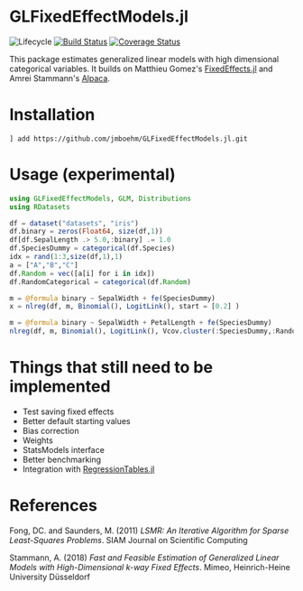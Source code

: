 # GLFixedEffectModels.jl

![Lifecycle](https://img.shields.io/badge/lifecycle-experimental-orange.svg)<!--
![Lifecycle](https://img.shields.io/badge/lifecycle-maturing-blue.svg)
![Lifecycle](https://img.shields.io/badge/lifecycle-stable-green.svg)
![Lifecycle](https://img.shields.io/badge/lifecycle-retired-orange.svg)
![Lifecycle](https://img.shields.io/badge/lifecycle-archived-red.svg)
![Lifecycle](https://img.shields.io/badge/lifecycle-dormant-blue.svg) -->
[![Build Status](https://travis-ci.org/jmboehm/GLFixedEffectModels.svg?branch=master)](https://travis-ci.org/jmboehm/GLFixedEffectModels.jl) [![Coverage Status](https://coveralls.io/repos/jmboehm/GLFixedEffectModels.jl/badge.svg?branch=master&service=github)](https://coveralls.io/github/jmboehm/GLFixedEffectModels.jl?branch=master)

This package estimates generalized linear models with high dimensional categorical variables. It builds on Matthieu Gomez's [FixedEffects.jl](https://github.com/FixedEffects/FixedEffects.jl) and Amrei Stammann's [Alpaca](https://github.com/amrei-stammann/alpaca).

# Installation

```
] add https://github.com/jmboehm/GLFixedEffectModels.jl.git
```

# Usage (experimental)

```julia
using GLFixedEffectModels, GLM, Distributions
using RDatasets

df = dataset("datasets", "iris")
df.binary = zeros(Float64, size(df,1))
df[df.SepalLength .> 5.0,:binary] .= 1.0
df.SpeciesDummy = categorical(df.Species)
idx = rand(1:3,size(df,1),1)
a = ["A","B","C"]
df.Random = vec([a[i] for i in idx])
df.RandomCategorical = categorical(df.Random)

m = @formula binary ~ SepalWidth + fe(SpeciesDummy)
x = nlreg(df, m, Binomial(), LogitLink(), start = [0.2] )

m = @formula binary ~ SepalWidth + PetalLength + fe(SpeciesDummy)
nlreg(df, m, Binomial(), LogitLink(), Vcov.cluster(:SpeciesDummy,:RandomCategorical) , start = [0.2, 0.2] )
```

# Things that still need to be implemented

- Test saving fixed effects
- Better default starting values
- Bias correction
- Weights
- StatsModels interface
- Better benchmarking
- Integration with [RegressionTables.jl](https://github.com/jmboehm/RegressionTables.jl)

# References

Fong, DC. and Saunders, M. (2011) *LSMR: An Iterative Algorithm for Sparse Least-Squares Problems*.  SIAM Journal on Scientific Computing

Stammann, A. (2018) *Fast and Feasible Estimation of Generalized Linear Models with High-Dimensional k-way Fixed Effects*. Mimeo, Heinrich-Heine University Düsseldorf
